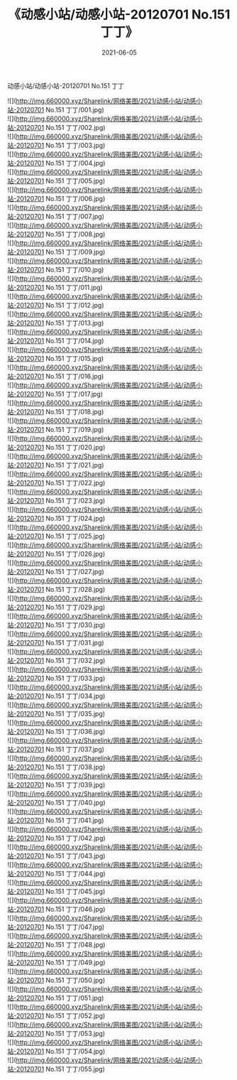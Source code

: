 ﻿---
layout: post
title:  《动感小站/动感小站-20120701 No.151 丁丁》
date:   2021-06-05
img: http://img.660000.xyz/Sharelink/网络美图/2021/动感小站/动感小站-20120701 No.151 丁丁/000.jpg
categories: [美女, 清纯, 唯美]
---

动感小站/动感小站-20120701 No.151 丁丁

 ![](http://img.660000.xyz/Sharelink/网络美图/2021/动感小站/动感小站-20120701 No.151 丁丁/001.jpg) <br>![](http://img.660000.xyz/Sharelink/网络美图/2021/动感小站/动感小站-20120701 No.151 丁丁/002.jpg) <br>![](http://img.660000.xyz/Sharelink/网络美图/2021/动感小站/动感小站-20120701 No.151 丁丁/003.jpg) <br>![](http://img.660000.xyz/Sharelink/网络美图/2021/动感小站/动感小站-20120701 No.151 丁丁/004.jpg) <br>![](http://img.660000.xyz/Sharelink/网络美图/2021/动感小站/动感小站-20120701 No.151 丁丁/005.jpg) <br>![](http://img.660000.xyz/Sharelink/网络美图/2021/动感小站/动感小站-20120701 No.151 丁丁/006.jpg) <br>![](http://img.660000.xyz/Sharelink/网络美图/2021/动感小站/动感小站-20120701 No.151 丁丁/007.jpg) <br>![](http://img.660000.xyz/Sharelink/网络美图/2021/动感小站/动感小站-20120701 No.151 丁丁/008.jpg) <br>![](http://img.660000.xyz/Sharelink/网络美图/2021/动感小站/动感小站-20120701 No.151 丁丁/009.jpg) <br>![](http://img.660000.xyz/Sharelink/网络美图/2021/动感小站/动感小站-20120701 No.151 丁丁/010.jpg) <br>![](http://img.660000.xyz/Sharelink/网络美图/2021/动感小站/动感小站-20120701 No.151 丁丁/011.jpg) <br>![](http://img.660000.xyz/Sharelink/网络美图/2021/动感小站/动感小站-20120701 No.151 丁丁/012.jpg) <br>![](http://img.660000.xyz/Sharelink/网络美图/2021/动感小站/动感小站-20120701 No.151 丁丁/013.jpg) <br>![](http://img.660000.xyz/Sharelink/网络美图/2021/动感小站/动感小站-20120701 No.151 丁丁/014.jpg) <br>![](http://img.660000.xyz/Sharelink/网络美图/2021/动感小站/动感小站-20120701 No.151 丁丁/015.jpg) <br>![](http://img.660000.xyz/Sharelink/网络美图/2021/动感小站/动感小站-20120701 No.151 丁丁/016.jpg) <br>![](http://img.660000.xyz/Sharelink/网络美图/2021/动感小站/动感小站-20120701 No.151 丁丁/017.jpg) <br>![](http://img.660000.xyz/Sharelink/网络美图/2021/动感小站/动感小站-20120701 No.151 丁丁/018.jpg) <br>![](http://img.660000.xyz/Sharelink/网络美图/2021/动感小站/动感小站-20120701 No.151 丁丁/019.jpg) <br>![](http://img.660000.xyz/Sharelink/网络美图/2021/动感小站/动感小站-20120701 No.151 丁丁/020.jpg) <br>![](http://img.660000.xyz/Sharelink/网络美图/2021/动感小站/动感小站-20120701 No.151 丁丁/021.jpg) <br>![](http://img.660000.xyz/Sharelink/网络美图/2021/动感小站/动感小站-20120701 No.151 丁丁/022.jpg) <br>![](http://img.660000.xyz/Sharelink/网络美图/2021/动感小站/动感小站-20120701 No.151 丁丁/023.jpg) <br>![](http://img.660000.xyz/Sharelink/网络美图/2021/动感小站/动感小站-20120701 No.151 丁丁/024.jpg) <br>![](http://img.660000.xyz/Sharelink/网络美图/2021/动感小站/动感小站-20120701 No.151 丁丁/025.jpg) <br>![](http://img.660000.xyz/Sharelink/网络美图/2021/动感小站/动感小站-20120701 No.151 丁丁/026.jpg) <br>![](http://img.660000.xyz/Sharelink/网络美图/2021/动感小站/动感小站-20120701 No.151 丁丁/027.jpg) <br>![](http://img.660000.xyz/Sharelink/网络美图/2021/动感小站/动感小站-20120701 No.151 丁丁/028.jpg) <br>![](http://img.660000.xyz/Sharelink/网络美图/2021/动感小站/动感小站-20120701 No.151 丁丁/029.jpg) <br>![](http://img.660000.xyz/Sharelink/网络美图/2021/动感小站/动感小站-20120701 No.151 丁丁/030.jpg) <br>![](http://img.660000.xyz/Sharelink/网络美图/2021/动感小站/动感小站-20120701 No.151 丁丁/031.jpg) <br>![](http://img.660000.xyz/Sharelink/网络美图/2021/动感小站/动感小站-20120701 No.151 丁丁/032.jpg) <br>![](http://img.660000.xyz/Sharelink/网络美图/2021/动感小站/动感小站-20120701 No.151 丁丁/033.jpg) <br>![](http://img.660000.xyz/Sharelink/网络美图/2021/动感小站/动感小站-20120701 No.151 丁丁/034.jpg) <br>![](http://img.660000.xyz/Sharelink/网络美图/2021/动感小站/动感小站-20120701 No.151 丁丁/035.jpg) <br>![](http://img.660000.xyz/Sharelink/网络美图/2021/动感小站/动感小站-20120701 No.151 丁丁/036.jpg) <br>![](http://img.660000.xyz/Sharelink/网络美图/2021/动感小站/动感小站-20120701 No.151 丁丁/037.jpg) <br>![](http://img.660000.xyz/Sharelink/网络美图/2021/动感小站/动感小站-20120701 No.151 丁丁/038.jpg) <br>![](http://img.660000.xyz/Sharelink/网络美图/2021/动感小站/动感小站-20120701 No.151 丁丁/039.jpg) <br>![](http://img.660000.xyz/Sharelink/网络美图/2021/动感小站/动感小站-20120701 No.151 丁丁/040.jpg) <br>![](http://img.660000.xyz/Sharelink/网络美图/2021/动感小站/动感小站-20120701 No.151 丁丁/041.jpg) <br>![](http://img.660000.xyz/Sharelink/网络美图/2021/动感小站/动感小站-20120701 No.151 丁丁/042.jpg) <br>![](http://img.660000.xyz/Sharelink/网络美图/2021/动感小站/动感小站-20120701 No.151 丁丁/043.jpg) <br>![](http://img.660000.xyz/Sharelink/网络美图/2021/动感小站/动感小站-20120701 No.151 丁丁/044.jpg) <br>![](http://img.660000.xyz/Sharelink/网络美图/2021/动感小站/动感小站-20120701 No.151 丁丁/045.jpg) <br>![](http://img.660000.xyz/Sharelink/网络美图/2021/动感小站/动感小站-20120701 No.151 丁丁/046.jpg) <br>![](http://img.660000.xyz/Sharelink/网络美图/2021/动感小站/动感小站-20120701 No.151 丁丁/047.jpg) <br>![](http://img.660000.xyz/Sharelink/网络美图/2021/动感小站/动感小站-20120701 No.151 丁丁/048.jpg) <br>![](http://img.660000.xyz/Sharelink/网络美图/2021/动感小站/动感小站-20120701 No.151 丁丁/049.jpg) <br>![](http://img.660000.xyz/Sharelink/网络美图/2021/动感小站/动感小站-20120701 No.151 丁丁/050.jpg) <br>![](http://img.660000.xyz/Sharelink/网络美图/2021/动感小站/动感小站-20120701 No.151 丁丁/051.jpg) <br>![](http://img.660000.xyz/Sharelink/网络美图/2021/动感小站/动感小站-20120701 No.151 丁丁/052.jpg) <br>![](http://img.660000.xyz/Sharelink/网络美图/2021/动感小站/动感小站-20120701 No.151 丁丁/053.jpg) <br>![](http://img.660000.xyz/Sharelink/网络美图/2021/动感小站/动感小站-20120701 No.151 丁丁/054.jpg) <br>![](http://img.660000.xyz/Sharelink/网络美图/2021/动感小站/动感小站-20120701 No.151 丁丁/055.jpg) <br>
